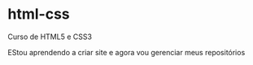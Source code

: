 # html-css
 Curso de HTML5 e CSS3

 EStou aprendendo a criar site e agora vou gerenciar meus repositórios
